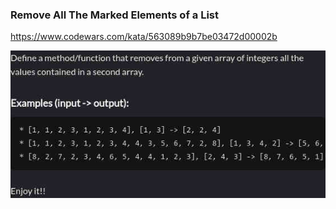 ### Remove All The Marked Elements of a List

https://www.codewars.com/kata/563089b9b7be03472d00002b

![description](./description.jpg "Description")
